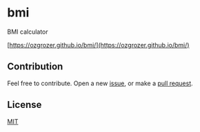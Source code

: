 # bmi

BMI calculator

[https://ozgrozer.github.io/bmi/](https://ozgrozer.github.io/bmi/)

## Contribution

Feel free to contribute. Open a new [issue](https://github.com/ozgrozer/bmi/issues), or make a [pull request](https://github.com/ozgrozer/bmi/pulls).

## License

[MIT](license)
